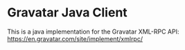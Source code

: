 # Gravatar Java Client

This is a java implementation for the Gravatar XML-RPC API: https://en.gravatar.com/site/implement/xmlrpc/
